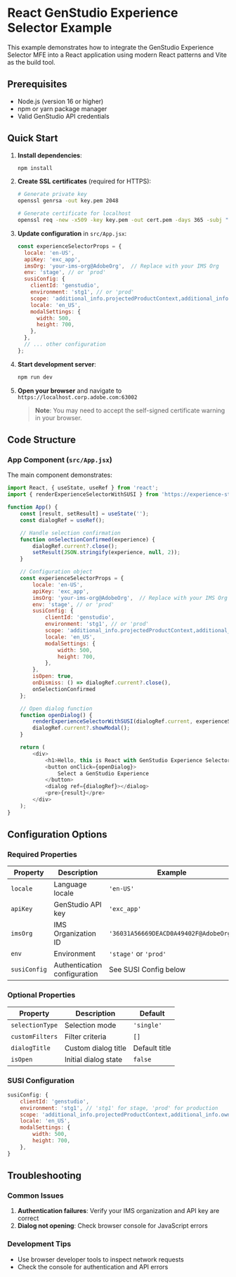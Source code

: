 # React GenStudio Experience Selector Example

This example demonstrates how to integrate the GenStudio Experience Selector MFE into a React application using modern React patterns and Vite as the build tool.

## Prerequisites

- Node.js (version 16 or higher)
- npm or yarn package manager
- Valid GenStudio API credentials

## Quick Start

1. **Install dependencies**:
   ```bash
   npm install
   ```

2. **Create SSL certificates** (required for HTTPS):
   ```bash
   # Generate private key
   openssl genrsa -out key.pem 2048

   # Generate certificate for localhost
   openssl req -new -x509 -key key.pem -out cert.pem -days 365 -subj "/CN=localhost"
   ```

3. **Update configuration** in `src/App.jsx`:
   ```javascript
   const experienceSelectorProps = {
     locale: 'en-US',
     apiKey: 'exc_app',
     imsOrg: 'your-ims-org@AdobeOrg',  // Replace with your IMS Org
     env: 'stage', // or 'prod'
     susiConfig: {
       clientId: 'genstudio',
       environment: 'stg1', // or 'prod'
       scope: 'additional_info.projectedProductContext,additional_info.ownerOrg,AdobeID,openid,session,read_organizations,ab.manage',
       locale: 'en_US',
       modalSettings: {
         width: 500,
         height: 700,
       },
     },
     // ... other configuration
   };
   ```

4. **Start development server**:
   ```bash
   npm run dev
   ```

5. **Open your browser** and navigate to `https://localhost.corp.adobe.com:63002`

   > **Note**: You may need to accept the self-signed certificate warning in your browser.


## Code Structure

### App Component (`src/App.jsx`)

The main component demonstrates:

```javascript
import React, { useState, useRef } from 'react';
import { renderExperienceSelectorWithSUSI } from 'https://experience-stage.adobe.com/solutions/GenStudio-experience-selector-mfe/static-assets/resources/@genstudio/experience-selector/esm/standalone.js';

function App() {
    const [result, setResult] = useState('');
    const dialogRef = useRef();

    // Handle selection confirmation
    function onSelectionConfirmed(experience) {
        dialogRef.current?.close();
        setResult(JSON.stringify(experience, null, 2));
    }

    // Configuration object
    const experienceSelectorProps = {
        locale: 'en-US',
        apiKey: 'exc_app',          
        imsOrg: 'your-ims-org@AdobeOrg',  // Replace with your IMS Org
        env: 'stage', // or 'prod'
        susiConfig: {
            clientId: 'genstudio',
            environment: 'stg1', // or 'prod'
            scope: 'additional_info.projectedProductContext,additional_info.ownerOrg,AdobeID,openid,session,read_organizations,ab.manage',
            locale: 'en_US',
            modalSettings: {
                width: 500,
                height: 700,
            },
        },
        isOpen: true,
        onDismiss: () => dialogRef.current?.close(),
        onSelectionConfirmed
    };

    // Open dialog function
    function openDialog() {
        renderExperienceSelectorWithSUSI(dialogRef.current, experienceSelectorProps);
        dialogRef.current?.showModal();
    }

    return (
        <div>
            <h1>Hello, this is React with GenStudio Experience Selector!</h1>
            <button onClick={openDialog}>
                Select a GenStudio Experience
            </button>
            <dialog ref={dialogRef}></dialog>
            <pre>{result}</pre>
        </div>
    );
}
```

## Configuration Options

### Required Properties

| Property | Description | Example |
|----------|-------------|---------|
| `locale` | Language locale | `'en-US'` |
| `apiKey` | GenStudio API key | `'exc_app'` |
| `imsOrg` | IMS Organization ID | `'36031A56669DEACD0A49402F@AdobeOrg'` |
| `env` | Environment | `'stage'` or `'prod'` |
| `susiConfig` | Authentication configuration | See SUSI Config below |

### Optional Properties

| Property | Description | Default |
|----------|-------------|---------|
| `selectionType` | Selection mode | `'single'` |
| `customFilters` | Filter criteria | `[]` |
| `dialogTitle` | Custom dialog title | Default title |
| `isOpen` | Initial dialog state | `false` |

### SUSI Configuration

```javascript
susiConfig: {
    clientId: 'genstudio',
    environment: 'stg1', // 'stg1' for stage, 'prod' for production
    scope: 'additional_info.projectedProductContext,additional_info.ownerOrg,AdobeID,openid,session,read_organizations,ab.manage',
    locale: 'en_US',
    modalSettings: {
        width: 500,
        height: 700,
    },
}
```

## Troubleshooting

### Common Issues
1. **Authentication failures**: Verify your IMS organization and API key are correct
2. **Dialog not opening**: Check browser console for JavaScript errors

### Development Tips

- Use browser developer tools to inspect network requests
- Check the console for authentication and API errors

